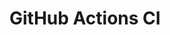 # GitHub Actions CI
































































































































































































































































































































































































































































































































































































































































































































































































































































































































































































































































































































































































































































































































































































































































































































































































































































































































































































































































































































































































































































































































































































































































































































































































































































































































































































































































































































































































































































































































































































































































































































































































































































































